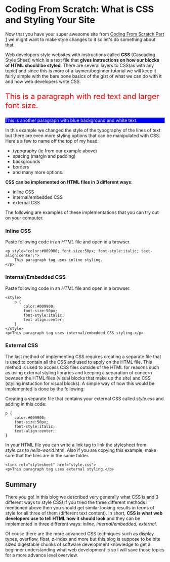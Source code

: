 # Coding From Scratch: What is CSS and Styling Your Site

Now that you have your super awesome site from [Coding From Scratch Part 1](https://harryliu.design/blogs/2024-03-26/coding/Coding_From_Scratch_Part_1:_What_is_HTML_and_Building_Your_First_Website) we might want to make style changes to it so let's do something about that.

Web developers style websites with instructions called **CSS** (Cascading Style Sheet) which is a text file that **gives instructions on how our blocks of HTML should be styled**. There are several layers to CSS(as with any topic) and since this is more of a laymen/beginner tutorial we will keep it fairly simple with the bare bone basics of the gist of what we can do with it and how web developers write CSS.

<p style="color: red; font-size: 24px;">This is a paragraph with red text and larger font size.</p>
<p style="background-color: blue; color: white;">This is another paragraph with blue background and white text.</p>

In this example we changed the style of the typography of the lines of text but there are even more styling options that can be manipulated with CSS. Here's a few to name off the top of my head:

- typography (ie from our example above)
- spacing (margin and padding)
- backgrounds
- borders
- and many more options.

**CSS can be implemented on HTML files in 3 different ways**:

- inline CSS
- internal/embedded CSS
- external CSS

The following are examples of these implementations that you can try out on your computer.

### Inline CSS

Paste following code in an _HTML_ file and open in a browser.

```
<p style="color:#009900; font-size:50px; font-style:italic; text-align:center;">
    This paragraph tag uses inline styling.
</p>
```

### Internal/Embedded CSS

Paste following code in an _HTML_ file and open in a browser.

```
<style>
    p {
        color:#009900;
        font-size:50px;
        font-style:italic;
        text-align:center;
    }
</style>
<p>This paragraph tag uses internal/embedded CSS styling.</p>
```

### External CSS

The last method of implementing CSS requires creating a separate file that is used to contain all the CSS and used to apply on the HTML file. This method is used to access CSS files outside of the HTML for reasons such as using external styling libraries and keeping a separation of concern bewteen the HTML files (visual blocks that make up the site) and CSS (styling instuction for visual blocks). A simple way of how this would be implemented is done by the following:

Creating a separate file that contains your external CSS called _style.css_ and adding in this code:

```
p {
    color:#009900;
    font-size:50px;
    font-style:italic;
    text-align:center;
}
```

In your HTML file you can write a link tag to link the stylesheet from _style.css_ to _hello-world_.html. Also if you are copying this example, make sure that the files are in the same folder.

```
<link rel="stylesheet" href="style.css">
<p>This paragraph tag uses external styling.</p>
```

## Summary

There you go! In this blog we described very generally what CSS is and 3 different ways to style CSS! If you tried the three different methods I mentioned above then you should get similar looking results in terms of style for all three of them (different text content). In short, **CSS is what web developers use to tell HTML how it should look** and they can be implemented in three different ways: _inline, internal/embedded, external_.

Of couse there are the more advanced CSS techniques such as display types, overflow, float, z-index and more but this blog is suppose to be bite sized digestable chunks of software development knowledge to get a beginner understanding what web development is so I will save those topics for a more advance level overview.
